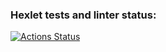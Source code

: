 ### Hexlet tests and linter status:
[![Actions Status](https://github.com/Suban05/rails-project-63/actions/workflows/hexlet-check.yml/badge.svg)](https://github.com/Suban05/rails-project-63/actions)